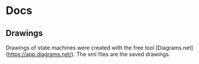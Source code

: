 # Docs

## Drawings
Drawings of state machines were created with the free tool [Diagrams.net] (https://app.diagrams.net/). The xml files are the saved drawings.